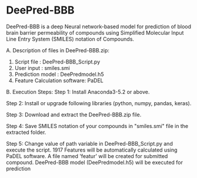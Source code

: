# DeePred-BBB
DeePred-BBB is a deep Neural network-based model for prediction of blood brain barrier permeability of compounds using 
Simplified Molecular Input Line Entry System (SMILES) notation of Compounds.

A. Description of files in DeePred-BBB.zip:
1. Script file : DeePred-BBB_Script.py
2. User input : smiles.smi
3. Prediction model : DeePredmodel.h5
4. Feature Calculation software: PaDEL

B. Execution Steps:
Step 1: Install Anaconda3-5.2 or above.

Step 2: Install or upgrade following libraries (python, numpy, pandas, keras).

Step 3: Download and extract the DeePred-BBB.zip file. 

Step 4: Save SMILES notation of your compounds in "smiles.smi" file in the extracted folder.

Step 5: Change value of path variable in DeePred-BBB_Script.py and execute the script. 1917 Features will be automatically calculated using PaDEL software. A file named 'featur' will be created for submitted compound. DeePred-BBB model (DeePredmodel.h5) will be executed for prediction
